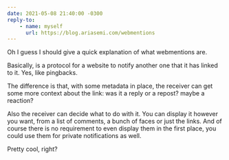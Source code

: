 ```yaml
---
date: 2021-05-08 21:40:00 -0300
reply-to:
    - name: myself
      url: https://blog.ariasemi.com/webmentions
---
```


Oh I guess I should give a quick explanation of what webmentions are.

Basically, is a protocol for a website to notify another one that it has linked to it. Yes, like pingbacks. 

The difference is that, with some metadata in place, the receiver can get some more context about the link: was it a reply or a repost? maybe a reaction?

Also the receiver can decide what to do with it. You can display it however you want, from a list of comments, a bunch of faces or just the links. And of course there is no requirement to even display them in the first place, you could use them for private notifications as well.

Pretty cool, right?